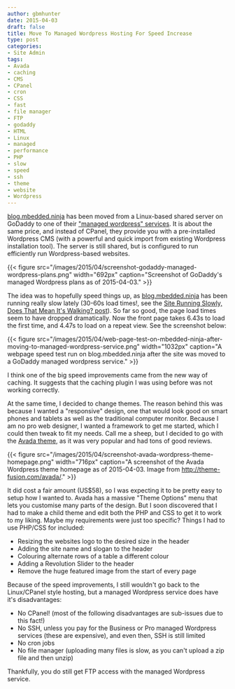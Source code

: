 ```yaml
---
author: gbmhunter
date: 2015-04-03
draft: false
title: Move To Managed Wordpress Hosting For Speed Increase
type: post
categories:
- Site Admin
tags:
- Avada
- caching
- CMS
- CPanel
- cron
- CSS
- fast
- file manager
- FTP
- godaddy
- HTML
- Linux
- managed
- performance
- PHP
- slow
- speed
- ssh
- theme
- website
- Wordpress
---
```


[blog.mbedded.ninja](/) has been moved from a Linux-based shared server on GoDaddy to one of their ["managed wordpress" services](https://support.godaddy.com/help/article/8926/what-is-managed-wordpress). It is about the same price, and instead of CPanel, they provide you with a pre-installed Wordpress CMS (with a powerful and quick import from existing Wordpress installation tool). The server is still shared, but is configured to run efficiently run Wordpress-based websites.

{{< figure src="/images/2015/04/screenshot-godaddy-managed-wordpress-plans.png" width="692px" caption="Screenshot of GoDaddy's managed Wordpress plans as of 2015-04-03."  >}}

The idea was to hopefully speed things up, as [blog.mbedded.ninja](/) has been running really slow lately (30-60s load times!, see the [Site Running Slowly, Does That Mean It's Walking? post](/posts/updates/2015-03-15-site-running-slowly-does-that-mean-its-walking/)). So far so good, the page load times seem to have dropped dramatically. Now the front page takes 6.43s to load the first time, and 4.47s to load on a repeat view. See the screenshot below:

{{< figure src="/images/2015/04/web-page-test-on-mbedded-ninja-after-moving-to-managed-wordpress-service.png" width="1032px" caption="A webpage speed test run on blog.mbedded.ninja after the site was moved to a GoDaddy managed wordpress service."  >}}

I think one of the big speed improvements came from the new way of caching. It suggests that the caching plugin I was using before was not working correctly.

At the same time, I decided to change themes. The reason behind this was because I wanted a "responsive" design, one that would look good on smart phones and tablets as well as the traditional computer monitor. Because I am no pro web designer, I wanted a framework to get me started, which I could then tweak to fit my needs. Call me a sheep, but I decided to go with the [Avada theme](http://themeforest.net/item/avada-responsive-multipurpose-theme/2833226), as it was very popular and had tons of good reviews.

{{< figure src="/images/2015/04/screenshot-avada-wordpress-theme-homepage.png" width="716px" caption="A screenshot of the Avada Wordpress theme homepage as of 2015-04-03. Image from http://theme-fusion.com/avada/."  >}}

It did cost a fair amount (US$58), so I was expecting it to be pretty easy to setup how I wanted to. Avada has a massive "Theme Options" menu that lets you customise many parts of the design. But I soon discovered that I had to make a child theme and edit both the PHP and CSS to get it to work to my liking. Maybe my requirements were just too specific? Things I had to use PHP/CSS for included:

* Resizing the websites logo to the desired size in the header
* Adding the site name and slogan to the header
* Colouring alternate rows of a table a different colour
* Adding a Revolution Slider to the header
* Remove the huge featured image from the start of every page

Because of the speed improvements, I still wouldn't go back to the Linux/CPanel style hosting, but a managed Wordpress service does have it's disadvantages:

* No CPanel! (most of the following disadvantages are sub-issues due to this fact!)
* No SSH, unless you pay for the Business or Pro managed Wordpress services (these are expensive), and even then, SSH is still limited
* No cron jobs
* No file manager (uploading many files is slow, as you can't upload a zip file and then unzip)

Thankfully, you do still get FTP access with the managed Wordpress service.
